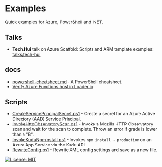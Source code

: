# Examples

Quick examples for Azure, PowerShell and .NET.

## Talks

* **Tech.Hui** talk on Azure Scaffold: Scripts and ARM template examples: [talks/tech-hui](./talks/tech-hui)

## docs

* [powershell-cheatsheet.md](./docs/powershell-cheatsheet.md) - A PowerShell cheatsheet.
* [Verify Azure Functions host in Loader.io](./docs\verify-loader-azure-functions.md)

## Scripts

* [CreateServicePrincipalSecret.ps1](/Scripts/Azure/CreateServicePrincipalSecret.ps1) -
  Create a secret for an Azure Active Directory (AAD) Service Principal.
* [InvokeHttpObservatoryScan.ps1](/Scripts/Test/InvokeHttpObservatoryScan.ps1) -
  Invoke a Mozilla HTTP Observatory scan and wait for the scan to complete. Throw an error if grade is lower than a "B".
* [InvokeKuduNpmInstall.ps1](/Scripts/Deploy/InvokeKuduNpmInstall.ps1) - Invokes
  `npm install --production` on an Azure App Service via the Kudu API.
* [RewriteConfig.ps1](/Scripts/Deploy/RewriteConfig.ps1) - Rewrite XML config
  settings and save as a new file.

[![License: MIT](https://img.shields.io/badge/License-MIT-yellow.svg)](/LICENSE)
